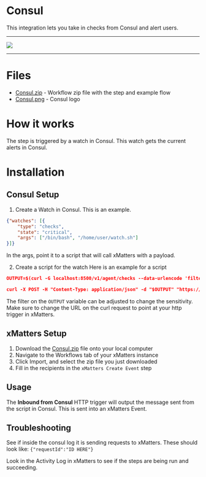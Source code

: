 # Consul

This integration lets you take in checks from Consul and alert users.


---------

<kbd>
  <img src="https://github.com/xmatters/xMatters-Labs/raw/master/media/disclaimer.png">
</kbd>

---------

# Files

* [Consul.zip](Consul.zip) - Workflow zip file with the step and example flow
* [Consul.png](/Consul.png) - Consul logo

# How it works
The step is triggered by a watch in Consul. This watch gets the current alerts in Consul.


# Installation

## Consul Setup
1. Create a Watch in Consul. This is an example.
```json
{"watches": [{
	"type": "checks",
	"state": "critical",
	"args": ["/bin/bash", "/home/user/watch.sh"]
}]}
```
In the args, point it to a script that will call xMatters with a payload.

2. Create a script for the watch
Here is an example for a script
```json
OUTPUT=$(curl -G localhost:8500/v1/agent/checks --data-urlencode 'filter=Status != passing')

curl -X POST -H "Content-Type: application/json" -d "$OUTPUT" "https://instance.xmatters.com/api/integration/1/functions/UUID/triggers?apiKey=KEY"
```
The filter on the `OUTPUT` variable can be adjusted to change the sensitivity.
Make sure to change the URL on the curl request to point at your http trigger in xMatters.

## xMatters Setup
1. Download the [Consul.zip](Consul.zip) file onto your local computer
2. Navigate to the Workflows tab of your xMatters instance
3. Click Import, and select the zip file you just downloaded
4. Fill in the recipients in the `xMatters Create Event` step


## Usage
The **Inbound from Consul** HTTP trigger will output the message sent from the script in Consul. This is sent into an xMatters Event.


## Troubleshooting
See if inside the consul log it is sending requests to xMatters. These should look like: `{"requestId":"ID HERE"}`

Look in the Activity Log in xMatters to see if the steps are being run and succeeding.

